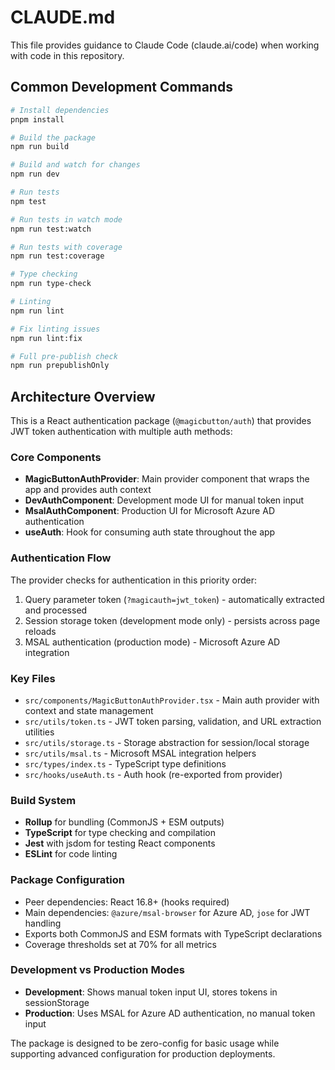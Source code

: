 # CLAUDE.md

This file provides guidance to Claude Code (claude.ai/code) when working with code in this repository.

## Common Development Commands

```bash
# Install dependencies
pnpm install

# Build the package
npm run build

# Build and watch for changes
npm run dev

# Run tests
npm test

# Run tests in watch mode
npm run test:watch

# Run tests with coverage
npm run test:coverage

# Type checking
npm run type-check

# Linting
npm run lint

# Fix linting issues
npm run lint:fix

# Full pre-publish check
npm run prepublishOnly
```

## Architecture Overview

This is a React authentication package (`@magicbutton/auth`) that provides JWT token authentication with multiple auth methods:

### Core Components

- **MagicButtonAuthProvider**: Main provider component that wraps the app and provides auth context
- **DevAuthComponent**: Development mode UI for manual token input
- **MsalAuthComponent**: Production UI for Microsoft Azure AD authentication
- **useAuth**: Hook for consuming auth state throughout the app

### Authentication Flow

The provider checks for authentication in this priority order:
1. Query parameter token (`?magicauth=jwt_token`) - automatically extracted and processed
2. Session storage token (development mode only) - persists across page reloads
3. MSAL authentication (production mode) - Microsoft Azure AD integration

### Key Files

- `src/components/MagicButtonAuthProvider.tsx` - Main auth provider with context and state management
- `src/utils/token.ts` - JWT token parsing, validation, and URL extraction utilities
- `src/utils/storage.ts` - Storage abstraction for session/local storage
- `src/utils/msal.ts` - Microsoft MSAL integration helpers
- `src/types/index.ts` - TypeScript type definitions
- `src/hooks/useAuth.ts` - Auth hook (re-exported from provider)

### Build System

- **Rollup** for bundling (CommonJS + ESM outputs)
- **TypeScript** for type checking and compilation
- **Jest** with jsdom for testing React components
- **ESLint** for code linting

### Package Configuration

- Peer dependencies: React 16.8+ (hooks required)
- Main dependencies: `@azure/msal-browser` for Azure AD, `jose` for JWT handling
- Exports both CommonJS and ESM formats with TypeScript declarations
- Coverage thresholds set at 70% for all metrics

### Development vs Production Modes

- **Development**: Shows manual token input UI, stores tokens in sessionStorage
- **Production**: Uses MSAL for Azure AD authentication, no manual token input

The package is designed to be zero-config for basic usage while supporting advanced configuration for production deployments.